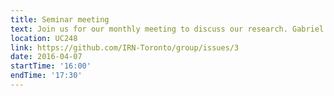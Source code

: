 ```yaml
---
title: Seminar meeting
text: Join us for our monthly meeting to discuss our research. Gabriel Menard will be presenting on Digital Policy Regimes: an institutional analysis of digital policy as social policy
location: UC248
link: https://github.com/IRN-Toronto/group/issues/3
date: 2016-04-07
startTime: '16:00'
endTime: '17:30'
---
```

